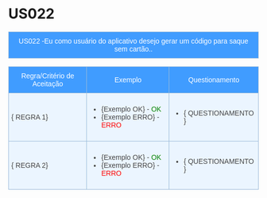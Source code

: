 # US022
<style type="text/css">
.tg  {border-collapse:collapse;border-color:#9ABAD9;border-spacing:0;}
.tg td{background-color:#EBF5FF;border-color:#9ABAD9;border-style:solid;border-width:1px;color:#444;
  font-family:Arial, sans-serif;font-size:14px;overflow:hidden;padding:10px 5px;word-break:normal;}
.tg th{background-color:#409cff;border-color:#9ABAD9;border-style:solid;border-width:1px;color:#fff;
  font-family:Arial, sans-serif;font-size:14px;font-weight:normal;overflow:hidden;padding:10px 5px;word-break:normal;}
.tg .tg-cly1{text-align:left;vertical-align:middle}
.tg .tg-baqh{text-align:center;vertical-align:top}
.tg .tg-0lax{text-align:left;vertical-align:top}
.tg .tg-nrix{text-align:center;vertical-align:middle}
</style>
<table class="tg">
    <thead>
        <tr>
            <th colspan="2" rowspan="2"> US022 -Eu como usuário do aplicativo desejo gerar um código para saque sem cartão..</th>
        </tr>        
    </thead>
</table>

<table class="tg">
    <thead>
        <tr>
            <th>Regra/Critério de Aceitação</th>
            <th>Exemplo</th>
            <th>Questionamento</th>
        </tr>        
    </thead>
    <tbody>
        <tr>
            <td>{ REGRA 1}</td>
            <td>
                <ul>
                    <li>{Exemplo OK} - <span style="color:green">OK</span></li>
                    <li>{Exemplo ERRO} - <span style="color:red">ERRO</span></li>
                </ul>
            </td>
            <td>
                <ul>
                    <li>{ QUESTIONAMENTO }</li>
                </ul>
            </td>
        </tr>
        <tr>
            <td>{ REGRA 2}</td>
            <td>
                <ul>
                    <li>{Exemplo OK} - <span style="color:green">OK</span></li>
                    <li>{Exemplo ERRO} - <span style="color:red">ERRO</span></li>
                </ul>
            </td>
            <td>
                <ul>
                    <li>{ QUESTIONAMENTO }</li>
                </ul>
            </td>
        </tr>
    </tbody>
</table>